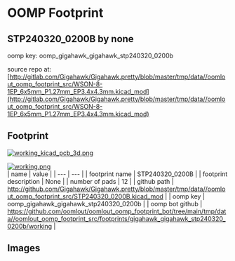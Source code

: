 # OOMP Footprint  
## STP240320_0200B  by none  
  
oomp key: oomp_gigahawk_gigahawk_stp240320_0200b  
  
source repo at: [http://gitlab.com/Gigahawk/Gigahawk.pretty/blob/master/tmp/data//oomlout_oomp_footprint_src/WSON-8-1EP_6x5mm_P1.27mm_EP3.4x4.3mm.kicad_mod](http://gitlab.com/Gigahawk/Gigahawk.pretty/blob/master/tmp/data//oomlout_oomp_footprint_src/WSON-8-1EP_6x5mm_P1.27mm_EP3.4x4.3mm.kicad_mod)  
## Footprint  
  
[![working_kicad_pcb_3d.png](working_kicad_pcb_3d_600.png)](working_kicad_pcb_3d.png)  
  
[![working.png](working_600.png)](working.png)  
| name | value | 
| --- | --- | 
| footprint name | STP240320_0200B | 
| footprint description | None | 
| number of pads | 12 | 
| github path | http://github.com/Gigahawk/Gigahawk.pretty/blob/master/tmp/data//oomlout_oomp_footprint_src/STP240320_0200B.kicad_mod | 
| oomp key | oomp_gigahawk_gigahawk_stp240320_0200b | 
| oomp bot github | https://github.com/oomlout/oomlout_oomp_footprint_bot/tree/main/tmp/data//oomlout_oomp_footprint_src/footprints/gigahawk_gigahawk_stp240320_0200b/working | 
## Images  
